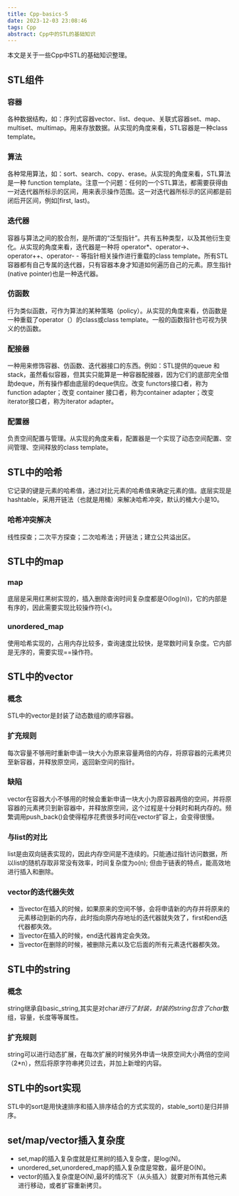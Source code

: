```yaml
---
title: Cpp-basics-5
date: 2023-12-03 23:08:46
tags: Cpp
abstract: Cpp中的STL的基础知识
---
```

本文是关于一些Cpp中STL的基础知识整理。
## STL组件
### 容器
各种数据结构，如：序列式容器vector、list、deque、关联式容器set、map、multiset、multimap。用来存放数据。从实现的角度来看，STL容器是一种class template。
### 算法
各种常用算法，如：sort、search、copy、erase。从实现的角度来看，STL算法是一种 function template。注意一个问题：任何的一个STL算法，都需要获得由一对迭代器所标示的区间，用来表示操作范围。这一对迭代器所标示的区间都是前闭后开区间，例如[first, last)。
### 迭代器
容器与算法之间的胶合剂，是所谓的“泛型指针”。共有五种类型，以及其他衍生变化。从实现的角度来看，迭代器是一种将 operator*、operator->、operator++、operator- - 等指针相关操作进行重载的class template。所有STL容器都有自己专属的迭代器，只有容器本身才知道如何遍历自己的元素。原生指针(native pointer)也是一种迭代器。
### 仿函数
行为类似函数，可作为算法的某种策略（policy）。从实现的角度来看，仿函数是一种重载了operator（）的class或class template。一般的函数指针也可视为狭义的仿函数。
### 配接器
一种用来修饰容器、仿函数、迭代器接口的东西。例如：STL提供的queue 和 stack，虽然看似容器，但其实只能算是一种容器配接器，因为它们的底部完全借助deque，所有操作都由底层的deque供应。改变 functors接口者，称为function adapter；改变 container 接口者，称为container adapter；改变iterator接口者，称为iterator adapter。
### 配置器
负责空间配置与管理。从实现的角度来看，配置器是一个实现了动态空间配置、空间管理、空间释放的class template。
## STL中的哈希
它记录的键是元素的哈希值，通过对比元素的哈希值来确定元素的值。底层实现是hashtable，采用开链法（也就是用桶）来解决哈希冲突，默认的桶大小是10。
### 哈希冲突解决
线性探查；二次平方探查；二次哈希法；开链法；建立公共溢出区。
## STL中的map
### map
底层是采用红黑树实现的，插入删除查询时间复杂度都是O(log(n))，它的内部是有序的，因此需要实现比较操作符(<)。
### unordered_map
使用哈希实现的，占用内存比较多，查询速度比较快，是常数时间复杂度。它内部是无序的，需要实现==操作符。
## STL中的vector
### 概念
STL中的vector是封装了动态数组的顺序容器。
### 扩充规则
每次容量不够用时重新申请一块大小为原来容量两倍的内存，将原容器的元素拷贝至新容器，并释放原空间，返回新空间的指针。
### 缺陷
vector在容器大小不够用的时候会重新申请一块大小为原容器两倍的空间，并将原容器的元素拷贝到新容器中，并释放原空间，这个过程是十分耗时和耗内存的。频繁调用push_back()会使得程序花费很多时间在vector扩容上，会变得很慢。
### 与list的对比 
list是由双向链表实现的，因此内存空间是不连续的。只能通过指针访问数据，所以list的随机存取非常没有效率，时间复杂度为o(n); 但由于链表的特点，能高效地进行插入和删除。
### vector的迭代器失效

- 当vector在插入的时候，如果原来的空间不够，会将申请新的内存并将原来的元素移动到新的内存，此时指向原内存地址的迭代器就失效了，first和end迭代器都失效。
- 当vector在插入的时候，end迭代器肯定会失效。
- 当vector在删除的时候，被删除元素以及它后面的所有元素迭代器都失效。
## STL中的string
### 概念
string继承自basic_string,其实是对char*进行了封装，封装的string包含了char*数组，容量，长度等等属性。
### 扩充规则
string可以进行动态扩展，在每次扩展的时候另外申请一块原空间大小两倍的空间（2*n），然后将原字符串拷贝过去，并加上新增的内容。
## STL中的sort实现
STL中的sort是用快速排序和插入排序结合的方式实现的，stable_sort()是归并排序。
## set/map/vector插入复杂度

- set,map的插入复杂度就是红黑树的插入复杂度，是log(N)。
- unordered_set,unordered_map的插入复杂度是常数，最坏是O(N)。
- vector的插入复杂度是O(N),最坏的情况下（从头插入）就要对所有其他元素进行移动，或者扩容重新拷贝。
